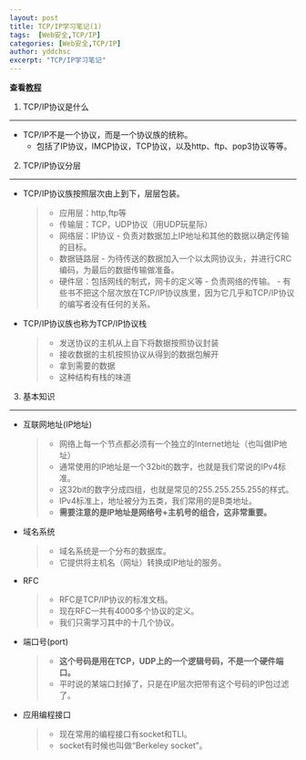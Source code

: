 ```yaml
---
layout: post
title: TCP/IP学习笔记(1)
tags:  [Web安全,TCP/IP]
categories: [Web安全,TCP/IP]
author: yddchsc
excerpt: "TCP/IP学习笔记"
---
```

**查看[教程](http://www.cnblogs.com/fengzanfeng/articles/1339347.html)**  
  
1. TCP/IP协议是什么
---  
+ TCP/IP不是一个协议，而是一个协议族的统称。
	- 包括了IP协议，IMCP协议，TCP协议，以及http、ftp、pop3协议等等。
2. TCP/IP协议分层
---
+ TCP/IP协议族按照层次由上到下，层层包装。
	>- 应用层：http,ftp等
	>- 传输层：TCP，UDP协议（用UDP玩星际）
	>- 网络层：IP协议
		- 负责对数据加上IP地址和其他的数据以确定传输的目标。
	>- 数据链路层
		- 为待传送的数据加入一个以太网协议头，并进行CRC编码，为最后的数据传输做准备。
	>- 硬件层：包括网线的制式，网卡的定义等
		- 负责网络的传输。
		- 有些书不把这个层次放在TCP/IP协议族里，因为它几乎和TCP/IP协议的编写者没有任何的关系。
+ TCP/IP协议族也称为TCP/IP协议栈
	>- 发送协议的主机从上自下将数据按照协议封装
	>- 接收数据的主机按照协议从得到的数据包解开
	>- 拿到需要的数据
	>- 这种结构有栈的味道
3. 基本知识
---
+ 互联网地址(IP地址)
	>- 网络上每一个节点都必须有一个独立的Internet地址（也叫做IP地址）
	>- 通常使用的IP地址是一个32bit的数字，也就是我们常说的IPv4标准。
	>- 这32bit的数字分成四组，也就是常见的255.255.255.255的样式。
	>- IPv4标准上，地址被分为五类，我们常用的是B类地址。
	>- **需要注意的是IP地址是网络号+主机号的组合，这非常重要。**
+ 域名系统
	>- 域名系统是一个分布的数据库。
	>- 它提供将主机名（网址）转换成IP地址的服务。
+ RFC
	>- RFC是TCP/IP协议的标准文档。
	>- 现在RFC一共有4000多个协议的定义。
	>- 我们只需学习其中的十几个协议。
+ 端口号(port)
	>- **这个号码是用在TCP，UDP上的一个逻辑号码，不是一个硬件端口。**
	>- 平时说的某端口封掉了，只是在IP层次把带有这个号码的IP包过滤了。
+ 应用编程接口
	>- 现在常用的编程接口有socket和TLI。
	>- socket有时候也叫做“Berkeley socket”。
